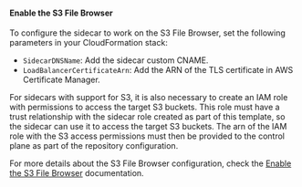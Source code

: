 #### Enable the S3 File Browser

To configure the sidecar to work on the S3 File Browser, set the following parameters in your CloudFormation stack:

  - `SidecarDNSName`: Add the sidecar custom CNAME.
  - `LoadBalancerCertificateArn`: Add the ARN of the TLS certificate in
    AWS Certificate Manager.

For sidecars with support for S3, it is also necessary to create an IAM
role with permissions to access the target S3 buckets. This role must
have a trust relationship with the sidecar role created as part of this template,
so the sidecar can use it to access the target S3 buckets. The arn of the IAM
role with the S3 access permissions must then be provided to the 
control plane as part of the repository configuration.

For more details about the S3 File Browser configuration, check the 
[Enable the S3 File Browser](https://cyral.com/docs/how-to/enable-s3-browser) 
documentation.
